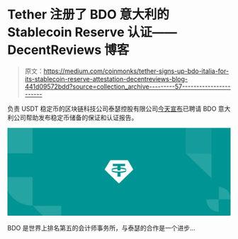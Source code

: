 # Tether 注册了 BDO 意大利的 Stablecoin Reserve 认证——DecentReviews 博客

> 原文：<https://medium.com/coinmonks/tether-signs-up-bdo-italia-for-its-stablecoin-reserve-attestation-decentreviews-blog-441d09572bdd?source=collection_archive---------57----------------------->

负责 USDT 稳定币的区块链科技公司泰瑟控股有限公司[今天宣布](https://tether.to/en/tether-announces-alignment-with-top-five-accounting-firm-and-confirms-attestations-will-now-be-completed-by-bdo-italia)已聘请 BDO 意大利公司帮助发布稳定币储备的保证和认证报告。

![](img/97dc48c7e27765c4be4ecff45153dc9a.png)

BDO 是世界上排名第五的会计师事务所，与泰瑟的合作是一个进步…